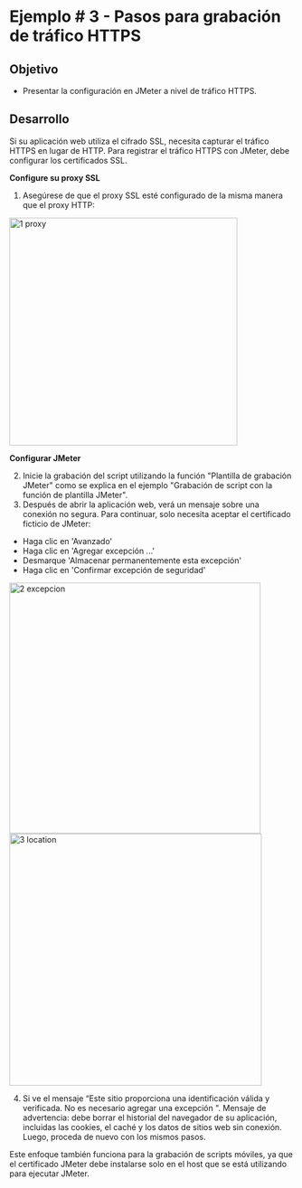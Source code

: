 # Ejemplo # 3 - Pasos para grabación de tráfico HTTPS

## Objetivo

* Presentar la configuración en JMeter a nivel de tráfico HTTPS.

## Desarrollo

Si su aplicación web utiliza el cifrado SSL, necesita capturar el tráfico HTTPS en lugar de HTTP.
Para registrar el tráfico HTTPS con JMeter, debe configurar los certificados SSL.

**Configure su proxy SSL**

1. Asegúrese de que el proxy SSL esté configurado de la misma manera que el proxy HTTP:

<img width="403" alt="1 proxy" src="https://user-images.githubusercontent.com/22419786/155261737-6b2613cf-cf37-4e47-8909-9e5efbeed6ff.png">

**Configurar JMeter**

2. Inicie la grabación del script utilizando la función "Plantilla de grabación JMeter" como se explica en el ejemplo "Grabación de script con la función de plantilla JMeter".
3. Después de abrir la aplicación web, verá un mensaje sobre una conexión no segura. Para continuar, solo necesita aceptar el certificado ficticio de JMeter:

* Haga clic en 'Avanzado'
* Haga clic en 'Agregar excepción ...'
* Desmarque 'Almacenar permanentemente esta excepción'
* Haga clic en 'Confirmar excepción de seguridad'

<img width="444" alt="2 excepcion" src="https://user-images.githubusercontent.com/22419786/155261817-a9fcaa4a-5328-4237-adbe-0e83dcf782c5.png">

<img width="446" alt="3 location" src="https://user-images.githubusercontent.com/22419786/155261842-8c677321-6ef9-4ad1-bbd5-7b9e9ed5bce7.png">

4. Si ve el mensaje “Este sitio proporciona una identificación válida y verificada. No es necesario agregar una excepción ". Mensaje de advertencia: debe borrar el historial del
navegador de su aplicación, incluidas las cookies, el caché y los datos de sitios web sin conexión. Luego, proceda de nuevo con los mismos pasos.

Este enfoque también funciona para la grabación de scripts móviles, ya que el certificado JMeter debe instalarse solo en el host que se está utilizando para ejecutar JMeter.
